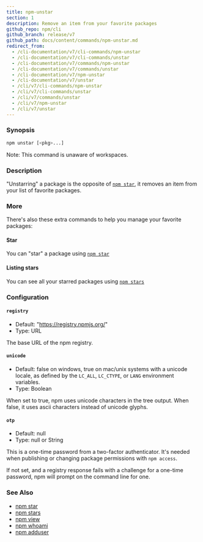 ```yaml
---
title: npm-unstar
section: 1
description: Remove an item from your favorite packages
github_repo: npm/cli
github_branch: release/v7
github_path: docs/content/commands/npm-unstar.md
redirect_from:
  - /cli-documentation/v7/cli-commands/npm-unstar
  - /cli-documentation/v7/cli-commands/unstar
  - /cli-documentation/v7/commands/npm-unstar
  - /cli-documentation/v7/commands/unstar
  - /cli-documentation/v7/npm-unstar
  - /cli-documentation/v7/unstar
  - /cli/v7/cli-commands/npm-unstar
  - /cli/v7/cli-commands/unstar
  - /cli/v7/commands/unstar
  - /cli/v7/npm-unstar
  - /cli/v7/unstar
---
```


### Synopsis

```bash
npm unstar [<pkg>...]
```

Note: This command is unaware of workspaces.

### Description

"Unstarring" a package is the opposite of [`npm star`](/cli/v7/commands/npm-star),
it removes an item from your list of favorite packages.

### More

There's also these extra commands to help you manage your favorite packages:

#### Star

You can "star" a package using [`npm star`](/cli/v7/commands/npm-star)

#### Listing stars

You can see all your starred packages using [`npm stars`](/cli/v7/commands/npm-stars)

### Configuration

#### `registry`

* Default: "https://registry.npmjs.org/"
* Type: URL

The base URL of the npm registry.


#### `unicode`

* Default: false on windows, true on mac/unix systems with a unicode locale,
  as defined by the `LC_ALL`, `LC_CTYPE`, or `LANG` environment variables.
* Type: Boolean

When set to true, npm uses unicode characters in the tree output. When
false, it uses ascii characters instead of unicode glyphs.


#### `otp`

* Default: null
* Type: null or String

This is a one-time password from a two-factor authenticator. It's needed
when publishing or changing package permissions with `npm access`.

If not set, and a registry response fails with a challenge for a one-time
password, npm will prompt on the command line for one.



### See Also

* [npm star](/cli/v7/commands/npm-star)
* [npm stars](/cli/v7/commands/npm-stars)
* [npm view](/cli/v7/commands/npm-view)
* [npm whoami](/cli/v7/commands/npm-whoami)
* [npm adduser](/cli/v7/commands/npm-adduser)


